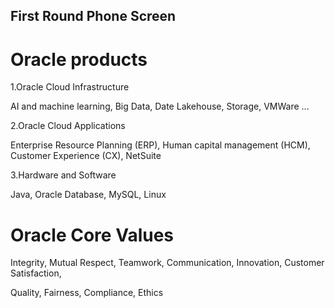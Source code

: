 ## First Round Phone Screen

# Oracle products

1.Oracle Cloud Infrastructure

AI and machine learning, Big Data, Date Lakehouse, Storage, VMWare ...

2.Oracle Cloud Applications

Enterprise Resource Planning (ERP), Human capital management (HCM), Customer Experience (CX), NetSuite

3.Hardware and Software

Java, Oracle Database, MySQL, Linux

# Oracle Core Values

Integrity, Mutual Respect, Teamwork, Communication, Innovation, Customer Satisfaction, 

Quality, Fairness, Compliance, Ethics
